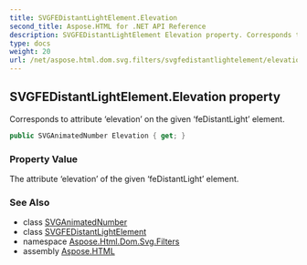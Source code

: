 ```yaml
---
title: SVGFEDistantLightElement.Elevation
second_title: Aspose.HTML for .NET API Reference
description: SVGFEDistantLightElement Elevation property. Corresponds to attribute elevation on the given feDistantLight element
type: docs
weight: 20
url: /net/aspose.html.dom.svg.filters/svgfedistantlightelement/elevation/
---
```

## SVGFEDistantLightElement.Elevation property

Corresponds to attribute ‘elevation’ on the given ‘feDistantLight’ element.

```csharp
public SVGAnimatedNumber Elevation { get; }
```

### Property Value

The attribute ‘elevation’ of the given ‘feDistantLight’ element.

### See Also

* class [SVGAnimatedNumber](../../../aspose.html.dom.svg.datatypes/svganimatednumber/)
* class [SVGFEDistantLightElement](../)
* namespace [Aspose.Html.Dom.Svg.Filters](../../../aspose.html.dom.svg.filters/)
* assembly [Aspose.HTML](../../../)
